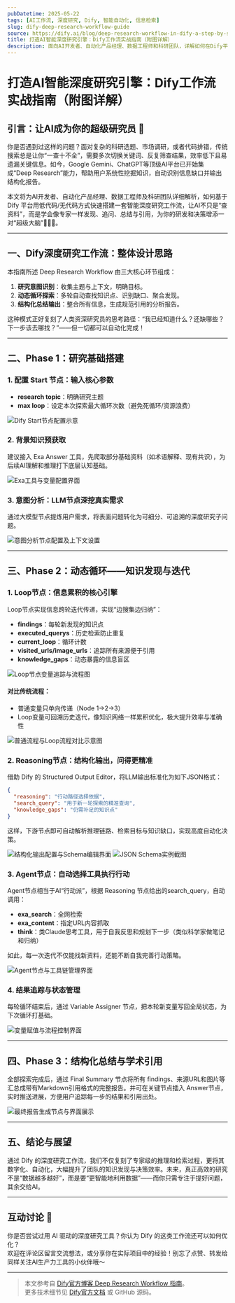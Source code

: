 ```yaml
---
pubDatetime: 2025-05-22
tags: [AI工作流, 深度研究, Dify, 智能自动化, 信息检索]
slug: dify-deep-research-workflow-guide
source: https://dify.ai/blog/deep-research-workflow-in-dify-a-step-by-step-guide
title: 打造AI智能深度研究引擎：Dify工作流实战指南（附图详解）
description: 面向AI开发者、自动化产品经理、数据工程师和科研团队，详解如何在Dify平台搭建结构化、可迭代的深度研究智能体，实现高效知识发现与决策。
---
```


# 打造AI智能深度研究引擎：Dify工作流实战指南（附图详解）

## 引言：让AI成为你的超级研究员 🚀

你是否遇到过这样的问题？面对复杂的科研选题、市场调研，或者代码排错，传统搜索总是让你“一查十不全”，需要多次切换关键词、反复筛查结果，效率低下且易遗漏关键信息。如今，Google Gemini、ChatGPT等顶级AI平台已开始集成“Deep Research”能力，帮助用户系统性挖掘知识，自动识别信息缺口并输出结构化报告。

本文将为AI开发者、自动化产品经理、数据工程师及科研团队详细解析，如何基于 Dify 平台用低代码/无代码方式快速搭建一套智能深度研究工作流，让AI不只是“查资料”，而是学会像专家一样发现、追问、总结与引用，为你的研发和决策增添一对“超级大脑”👩‍🔬🤖。

---

## 一、Dify深度研究工作流：整体设计思路

本指南所述 Deep Research Workflow 由三大核心环节组成：

1. **研究意图识别**：收集主题与上下文，明确目标。
2. **动态循环探索**：多轮自动查找知识点、识别缺口、聚合发现。
3. **结构化总结输出**：整合所有信息，生成规范引用的分析报告。

这种模式正好复刻了人类资深研究员的思考路径：“我已经知道什么？还缺哪些？下一步该去哪找？”——但一切都可以自动化完成！

---

## 二、Phase 1：研究基础搭建

### 1. 配置 Start 节点：输入核心参数

- **research topic**：明确研究主题
- **max loop**：设定本次探索最大循环次数（避免死循环/资源浪费）

![Dify Start节点配置示意](https://framerusercontent.com/images/elxQAXd3p26JHnT2FRl6Ur1kE.png)

### 2. 背景知识预获取

建议接入 Exa Answer 工具，先爬取部分基础资料（如术语解释、现有共识），为后续AI理解和推理打下底层认知基础。

![Exa工具与变量配置界面](https://framerusercontent.com/images/EhIWg3JSDcZhRLGQe5iki7CkiNI.png)

### 3. 意图分析：LLM节点深挖真实需求

通过大模型节点提炼用户需求，将表面问题转化为可细分、可追溯的深度研究子问题。

![意图分析节点配置及上下文设置](https://framerusercontent.com/images/i4mbdrFrSrUFuDp60fxG1mVvjvc.png)

---

## 三、Phase 2：动态循环——知识发现与迭代

### 1. Loop节点：信息累积的核心引擎

Loop节点实现信息跨轮迭代传递，实现“边搜集边归纳”：

- **findings**：每轮新发现的知识点
- **executed_querys**：历史检索防止重复
- **current_loop**：循环计数
- **visited_urls/image_urls**：追踪所有来源便于引用
- **knowledge_gaps**：动态暴露的信息盲区

![Loop节点变量追踪与流程图](https://framerusercontent.com/images/PWXvggJIDcgnnDNa8tmh04iLF5I.png)

#### 对比传统流程：

- 普通变量只单向传递（Node 1→2→3）
- Loop变量可回溯历史迭代，像知识网络一样累积优化，极大提升效率与准确性

![普通流程与Loop流程对比示意图](https://framerusercontent.com/images/yxMNQCGEtMrc9PaOTFSG4fJ2WI.png)

### 2. Reasoning节点：结构化输出，问得更精准

借助 Dify 的 Structured Output Editor，将LLM输出标准化为如下JSON格式：

```json
{
  "reasoning": "行动路径选择依据",
  "search_query": "用于新一轮探索的精准查询",
  "knowledge_gaps": "仍需补足的知识点"
}
```

这样，下游节点即可自动解析推理链路、检索目标与知识缺口，实现高度自动化决策。

![结构化输出配置与Schema编辑界面](https://framerusercontent.com/images/PK0R1abx04WqaEFyeqXkb8MyY.png)
![JSON Schema实例截图](https://framerusercontent.com/images/r0sVMLgkcczpNoaf3DcZQpJeM78.png)

### 3. Agent节点：自动选择工具执行行动

Agent节点相当于AI“行动派”，根据 Reasoning 节点给出的search_query，自动调用：

- **exa_search**：全网检索
- **exa_content**：指定URL内容抓取
- **think**：类Claude思考工具，用于自我反思和规划下一步（类似科学家做笔记和归纳）

如此，每一次迭代不仅能找新资料，还能不断自我完善行动策略。

![Agent节点与工具链管理界面](https://framerusercontent.com/images/0CLuSpFDGCISe9TmopYHKQFzc.png)

### 4. 结果追踪与状态管理

每轮循环结束后，通过 Variable Assigner 节点，把本轮新变量写回全局状态，为下次循环打基础。

![变量赋值与流程控制界面](https://framerusercontent.com/images/ALkQmoYYwpswtscez8zK52NYQ.png)

---

## 四、Phase 3：结构化总结与学术引用

全部探索完成后，通过 Final Summary 节点将所有 findings、来源URL和图片等汇总成带有Markdown引用格式的完整报告。并可在关键节点插入 Answer节点，实时推送进展，方便用户追踪每一步的结果和引用出处。

![最终报告生成节点与界面展示](https://framerusercontent.com/images/3mDsHnoCl7F8QP1F4ZS7FeiYa84.png)

---

## 五、结论与展望

通过 Dify 的深度研究工作流，我们不仅复刻了专家级的推理和检索过程，更将其数字化、自动化，大幅提升了团队的知识发现与决策效率。未来，真正高效的研究不是“数据越多越好”，而是要“更智能地利用数据”——而你只需专注于提好问题，其余交给AI。

---

## 互动讨论 🎯

你是否尝试过用 AI 驱动的深度研究工具？你认为 Dify 的这类工作流还可以如何优化？  
欢迎在评论区留言交流想法，或分享你在实际项目中的经验！别忘了点赞、转发给同样关注AI生产力工具的小伙伴哦～

---

> 本文参考自 [Dify官方博客 Deep Research Workflow 指南](https://dify.ai/blog/deep-research-workflow-in-dify-a-step-by-step-guide)。  
> 更多技术细节见 [Dify官方文档](https://docs.dify.ai/en/introduction) 或 GitHub 源码。
